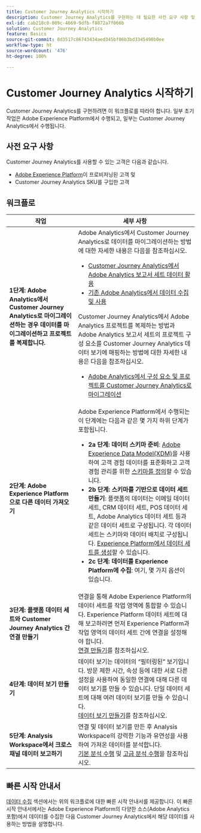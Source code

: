 ```yaml
---
title: Customer Journey Analytics 시작하기
description: Customer Journey Analytics를 구현하는 데 필요한 사전 요구 사항 및 워크플로를 이해합니다.
exl-id: cab218c0-009c-4669-9dfb-f8872a7f066b
solution: Customer Journey Analytics
feature: Basics
source-git-commit: 8d3517c86743434aed345bf06b3bd3345490b0ee
workflow-type: ht
source-wordcount: '476'
ht-degree: 100%

---
```


# Customer Journey Analytics 시작하기

Customer Journey Analytics를 구현하려면 이 워크플로를 따라야 합니다. 일부 초기 작업은 Adobe Experience Platform에서 수행되고, 일부는 Customer Journey Analytics에서 수행됩니다.

## 사전 요구 사항

Customer Journey Analytics를 사용할 수 있는 고객은 다음과 같습니다.

* [Adobe Experience Platform](https://www.adobe.com/experience-platform.html)이 프로비저닝된 고객 및
* Customer Journey Analytics SKU를 구입한 고객

## 워크플로

| 작업 | 세부 사항 |
| --- | --- |
| **1단계: Adobe Analytics에서 Customer Journey Analytics로 마이그레이션하는 경우 데이터를 마이그레이션하고 프로젝트를 복제합니다.** | Adobe Analytics에서 Customer Journey Analytics로 데이터를 마이그레이션하는 방법에 대한 자세한 내용은 다음을 참조하십시오. <ul><li>[Customer Journey Analytics에서 Adobe Analytics 보고서 세트 데이터 활용](/help/getting-started/aa-vs-cja/aa-data-in-cja.md)</li><li>[기존 Adobe Analytics에서 데이터 수집 및 사용](../data-ingestion/analytics.md)</li></ul><p>Customer Journey Analytics에서 Adobe Analytics 프로젝트를 복제하는 방법과 Adobe Analytics 보고서 세트의 프로젝트 구성 요소를 Customer Journey Analytics 데이터 보기에 매핑하는 방법에 대한 자세한 내용은 다음을 참조하십시오.</p><ul><li>[Adobe Analytics에서 구성 요소 및 프로젝트를 Customer Journey Analytics로 마이그레이션](https://experienceleague.adobe.com/docs/analytics/admin/admin-tools/component-migration.html)</li></ul> |
| **2단계: Adobe Experience Platform으로 다른 데이터 가져오기** | Adobe Experience Platform에서 수행되는 이 단계에는 다음과 같은 몇 가지 하위 단계가 포함됩니다.<ul><li>**2a 단계: 데이터 스키마 준비**: [Adobe Experience Data Model(XDM)](https://experienceleague.adobe.com/docs/experience-platform/xdm/home.html?lang=ko-KR)을 사용하여 고객 경험 데이터를 표준화하고 고객 경험 관리를 위한 [스키마를 정의](https://experienceleague.adobe.com/docs/experience-platform/xdm/tutorials/create-schema-ui.html?lang=ko-KR)할 수 있습니다.</li><li>**2b 단계: 스키마를 기반으로 데이터 세트 만들기**: 플랫폼의 데이터는 이메일 데이터 세트, CRM 데이터 세트, POS 데이터 세트, Adobe Analytics 데이터 세트 등과 같은 데이터 세트로 구성됩니다. 각 데이터 세트는 스키마와 데이터 배치로 구성됩니다. [Experience Platform에서 데이터 세트를 생성](https://experienceleague.adobe.com/docs/platform-learn/getting-started-for-data-architects-and-data-engineers/create-datasets.html?lang=ko-KR)할 수 있습니다.</li><li>**2c 단계: 데이터를 Experience Platform에 수집**: 여기, 몇 가지 옵션이 있습니다.</li></ul> |
| **3단계: 플랫폼 데이터 세트와 Customer Journey Analytics 간 연결 만들기** | 연결을 통해 Adobe Experience Platform의 데이터 세트를 작업 영역에 통합할 수 있습니다. Experience Platform 데이터 세트에 대해 보고하려면 먼저 Experience Platform과 작업 영역의 데이터 세트 간에 연결을 설정해야 합니다.<br>[연결 만들기](/help/connections/create-connection.md)를 참조하십시오. |
| **4단계: 데이터 보기 만들기** | 데이터 보기는 데이터의 “필터링된” 보기입니다. 방문 제한 시간, 속성 등에 대한 서로 다른 설정을 사용하여 동일한 연결에 대해 다른 데이터 보기를 만들 수 있습니다. 단일 데이터 세트에 대해 여러 데이터 보기를 만들 수 있습니다.<br>[데이터 보기 만들기](/help/data-views/create-dataview.md)를 참조하십시오. |
| **5단계: Analysis Workspace에서 크로스 채널 데이터 보고하기** | 연결 및 데이터 보기를 만든 후 Analysis Workspace의 강력한 기능과 유연성을 사용하여 가져온 데이터를 분석합니다.<br>[기본 분석 수행](/help/analysis-workspace/perform-basic-analysis.md) 및 [고급 분석 수행](/help/analysis-workspace/perform-adv-analysis.md)을 참조하십시오. |

## 빠른 시작 안내서

[데이터 수집](../data-ingestion/data-ingestion.md) 섹션에서는 위의 워크플로에 대한 빠른 시작 안내서를 제공합니다. 이 빠른 시작 안내서에서는 Adobe Experience Platform의 다양한 소스(Adobe Analytics 포함)에서 데이터를 수집한 다음 Customer Journey Analytics에서 해당 데이터를 사용하는 방법을 설명합니다.

